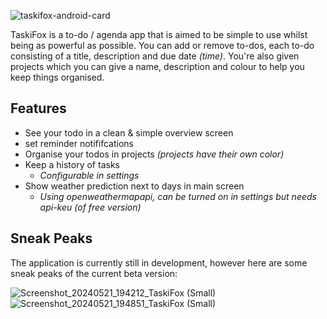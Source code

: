 ![taskifox-android-card](https://github.com/FoxyHunter7/TaskiFox-Android/assets/80623140/a251a5f1-09e2-49fc-bfb2-37a780310aab)

TaskiFox is a to-do / agenda app that is aimed to be simple to use whilst being as powerful as possible. You can add or remove to-dos, each to-do consisting of a title, description and due date _(time)_. You're also given projects which you can give a name, description and colour to help you keep things organised.

## Features
- See your todo in a clean & simple overview screen
- set reminder notififcations
- Organise your todos in projects _(projects have their own color)_
- Keep a history of tasks
  - _Configurable in settings_
- Show weather prediction next to days in main screen
  - _Using openweathermapapi, can be turned on in settings but needs api-keu (of free version)_

## Sneak Peaks
The application is currently still in development, however here are some sneak peaks of the current beta version:

![Screenshot_20240521_194212_TaskiFox (Small)](https://github.com/FoxyHunter7/TaskiFox-Android/assets/80623140/9a70f658-1c1d-4263-a28d-82a16ddcf043)
![Screenshot_20240521_194851_TaskiFox (Small)](https://github.com/FoxyHunter7/TaskiFox-Android/assets/80623140/48f50663-dec8-499f-aa44-af997694a3dc)
